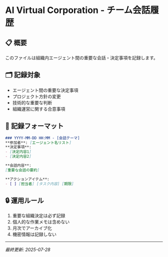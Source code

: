 # AI Virtual Corporation - チーム会話履歴

## 📋 概要
このファイルは組織内エージェント間の重要な会話・決定事項を記録します。

## 🗂️ 記録対象
- エージェント間の重要な決定事項
- プロジェクト方針の変更
- 技術的な重要な判断
- 組織運営に関する合意事項

## 📝 記録フォーマット
```markdown
### YYYY-MM-DD HH:MM - [会話テーマ]
**参加者**: [エージェント名リスト]
**決定事項**: 
- [決定内容1]
- [決定内容2]

**会話内容**:
[重要な会話の要約]

**アクションアイテム**:
- [ ] [担当者] [タスク内容] [期限]
```

## 🔒 運用ルール
1. 重要な組織決定は必ず記録
2. 個人的な作業メモは含めない
3. 月次でアーカイブ化
4. 機密情報は記録しない

---
*最終更新: 2025-07-28*